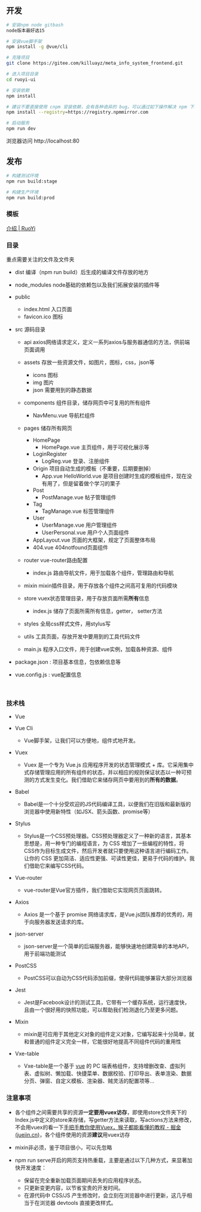 ## 开发

```bash
# 安装npm node gitbash
node版本最好选15

# 安装vue脚手架
npm install -g @vue/cli

# 克隆项目
git clone https://gitee.com/killuayz/meta_info_system_frontend.git

# 进入项目目录
cd ruoyi-ui

# 安装依赖
npm install

# 建议不要直接使用 cnpm 安装依赖，会有各种诡异的 bug。可以通过如下操作解决 npm 下载速度慢的问题
npm install --registry=https://registry.npmmirror.com

# 启动服务
npm run dev
```

浏览器访问 http://localhost:80

## 发布

```bash
# 构建测试环境
npm run build:stage

# 构建生产环境
npm run build:prod
```

### 模板

[介绍 | RuoYi](http://doc.ruoyi.vip/ruoyi/)

### 目录

重点需要关注的文件及文件夹

- dist  编译（npm run build）后生成的编译文件存放的地方

- node_modules  node基础的依赖包以及我们拓展安装的插件等

- public

  - index.html 入口页面
  - favicon.ico 图标

- src 源码目录

  - api    axios网络请求定义，定义一系列axios与服务器通信的方法，供前端页面调用

  - assets   存放一些资源文件，如图片，图标，css，json等

    - icons   图标
    - img    图片
    - json    需要用到的静态数据

  - components  组件目录，储存网页中可复用的所有组件

    - NavMenu.vue    导航栏组件

  - pages  储存所有网页

    - HomePage
      - HomePage.vue  主页组件，用于可视化展示等
    - LoginRegister
      - LogReg.vue    登录、注册组件
    - Origin    项目自动生成的模板（不重要，后期要删掉）
      - App.vue HelloWorld.vue 是项目创建时生成的模板组件，现在没有用了，但是留着做个学习的栗子
    - Post
      - PostManage.vue   帖子管理组件
    - Tag
      - TagManage.vue   标签管理组件
    - User
      - UserManage.vue  用户管理组件
      - UserPersonal.vue  用户个人页面组件
    - AppLayout.vue   页面的大框架，规定了页面整体布局
    - 404.vue   404notfound页面组件

  - router    vue-router路由配置

    - index.js    路由导航文件，用于加载各个组件，管理路由和导航

  - mixin    mixin插件目录，用于存放各个组件之间高可复用的代码模块

  - store    vuex状态管理目录，用于存放页面所需**所有**信息

    - index.js    储存了页面所需所有信息，getter， setter方法

  - styles   全局css样式文件，用stylus写

  - utils   工具页面，存放开发中要用到的工具代码文件

  - main.js    程序入口文件，用于创建vue实例，加载各种资源、组件

      

- package.json : 项目基本信息，包依赖信息等

- vue.config.js : vue配置信息

  ​    

### 技术栈

- Vue
- Vue Cli
  - Vue脚手架，让我们可以方便地，组件式地开发。
- Vuex 
  - Vuex 是一个专为 Vue.js 应用程序开发的状态管理模式 + 库。它采用集中式存储管理应用的所有组件的状态，并以相应的规则保证状态以一种可预测的方式发生变化。我们借助它来储存网页中要用到的**所有的数据**。
- Babel
  - Babel是一个十分受欢迎的JS代码编译工具，以便我们在旧版和最新版的浏览器中使用新特性（如JSX、箭头函数、promise等）
- Stylus
  - Stylus是一个CSS预处理器。CSS预处理器定义了一种新的语言，其基本思想是，用一种专门的编程语言，为 CSS 增加了一些编程的特性，将 CSS作为目标生成文件，然后开发者就只要使用这种语言进行编码工作。让你的 CSS 更加简洁、适应性更强、可读性更佳，更易于代码的维护。我们借助它来编写CSS代码。
- Vue-router 
  - vue-router是Vue官方插件，我们借助它实现网页页面跳转。
- Axios
  - Axios 是一个基于 promise 网络请求库，是Vue.js团队推荐的优秀的，用于向服务器发送请求的库。
- json-server
  - json-server是一个简单的后端服务器，能够快速地创建简单的本地API，用于前端功能测试
- PostCSS
  - PostCSS可以自动为CSS代码添加前缀，使得代码能够兼容大部分浏览器
- Jest
  - Jest是Facebook设计的测试工具，它带有一个缓存系统，运行速度快，且由一个很好用的快照功能，可以帮助我们检测退化乃至更多问题。
- Mixin
  - mixin是可应用于其他定义对象的组件定义对象，它编写起来十分简单，就和普通的组件定义完全一样，它能很好地提高不同组件代码的重用性

- Vxe-table
  - Vxe-table是一个基于 [vue](https://www.npmjs.com/package/vue) 的 PC 端表格组件，支持增删改查、虚拟列表、虚拟树、懒加载、快捷菜单、数据校验、打印导出、表单渲染、数据分页、弹窗、自定义模板、渲染器、贼灵活的配置项等...

### 注意事项

- 各个组件之间需要共享的资源**一定要用vuex访存**，即使用store文件夹下的Index.js中定义的store来存储，写getter方法来读取，写actions方法来修改，不会用vuex的看一下[手把手教你使用Vuex，猴子都能看懂的教程 - 掘金 (juejin.cn)](https://juejin.cn/post/6928468842377117709)，各个组件使用的资源**建议**用vuex访存

- mixin非必须，鉴于项目很小，可以先忽略

- npm run serve开启的网页支持热重载，主要是通过以下几种方式，来显著加快开发速度：

  - 保留在完全重新加载页面期间丢失的应用程序状态。
  - 只更新变更内容，以节省宝贵的开发时间。
  - 在源代码中 CSS/JS 产生修改时，会立刻在浏览器中进行更新，这几乎相当于在浏览器 devtools 直接更改样式。
